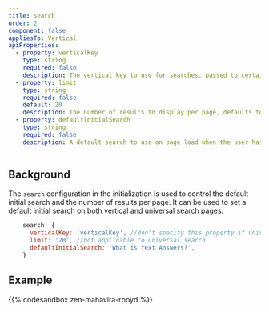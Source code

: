 ```yaml
---
title: search
order: 2
component: false
appliesTo: Vertical
apiProperties:
  - property: verticalKey
    type: string
    required: false
    description: The vertical key to use for searches, passed to certain components. Required if a `defaultInitialSearch` is supplied.
  - property: limit
    type: string
    required: false
    default: 20
    description: The number of results to display per page, defaults to 20. Maximum is 50.
  - property: defaultInitialSearch
    type: string
    required: false
    description: A default search to use on page load when the user hasn't provided a query. If set to "", the `SearchBar`'s `allowEmptySearch` must be set to `true`.
---
```


## Background
The `search` configuration in the initialization is used to control the default initial search and the number of results per page. It can be used to set a default initial search on both vertical and universal search pages.

```js
    search: {
      verticalKey: 'verticalKey', //don't specify this property if universal
      limit: '20', //not applicable to universal search
      defaultInitialSearch: 'What is Yext Answers?',
    }
```
## Example
{{% codesandbox zen-mahavira-rboyd %}}
